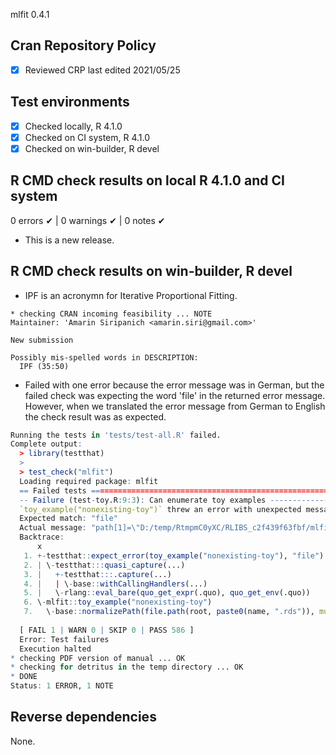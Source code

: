 mlfit 0.4.1

## Cran Repository Policy

- [x] Reviewed CRP last edited 2021/05/25

## Test environments

- [x] Checked locally, R 4.1.0
- [x] Checked on CI system, R 4.1.0
- [x] Checked on win-builder, R devel

## R CMD check results on local R 4.1.0 and CI system

0 errors ✔ | 0 warnings ✔ | 0 notes ✔

* This is a new release.

## R CMD check results on win-builder, R devel

- IPF is an acronymn for Iterative Proportional Fitting.

```
* checking CRAN incoming feasibility ... NOTE
Maintainer: 'Amarin Siripanich <amarin.siri@gmail.com>'

New submission

Possibly mis-spelled words in DESCRIPTION:
  IPF (35:50)
```

- Failed with one error because the error message was in German, but the failed check was expecting the word 'file' in the returned error message. However, when we translated the error message from German to English the check result was as expected.

``` r
Running the tests in 'tests/test-all.R' failed.
Complete output:
  > library(testthat)
  > 
  > test_check("mlfit")
  Loading required package: mlfit
  == Failed tests ================================================================
  -- Failure (test-toy.R:9:3): Can enumerate toy examples ------------------------
  `toy_example("nonexisting-toy")` threw an error with unexpected message.
  Expected match: "file"
  Actual message: "path[1]=\"D:/temp/RtmpmC0yXC/RLIBS_c2f439f63fbf/mlfit/extdata/nonexisting-toy.rds\": Das System kann die angegebene Datei nicht finden"
  Backtrace:
      x
   1. +-testthat::expect_error(toy_example("nonexisting-toy"), "file") test-toy.R:9:2
   2. | \-testthat:::quasi_capture(...)
   3. |   +-testthat:::.capture(...)
   4. |   | \-base::withCallingHandlers(...)
   5. |   \-rlang::eval_bare(quo_get_expr(.quo), quo_get_env(.quo))
   6. \-mlfit::toy_example("nonexisting-toy")
   7.   \-base::normalizePath(file.path(root, paste0(name, ".rds")), mustWork = TRUE)
  
  [ FAIL 1 | WARN 0 | SKIP 0 | PASS 586 ]
  Error: Test failures
  Execution halted
* checking PDF version of manual ... OK
* checking for detritus in the temp directory ... OK
* DONE
Status: 1 ERROR, 1 NOTE
```


## Reverse dependencies

None.